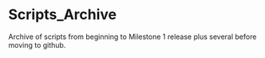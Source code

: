 # Scripts_Archive
Archive of scripts from beginning to Milestone 1 release plus several before moving to github.
